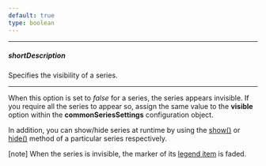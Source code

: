 ```yaml
---
default: true
type: boolean
---
```

---
##### shortDescription
Specifies the visibility of a series.

---
When this option is set to *false* for a series, the series appears invisible. If you require all the series to appear so, assign the same value to the **visible** option within the **commonSeriesSettings** configuration object.

In addition, you can show/hide series at runtime by using the [show()](/api-reference/20%20Data%20Visualization%20Widgets/BaseChart/7%20Chart%20Elements/Series/3%20Methods/show().md '/Documentation/ApiReference/Data_Visualization_Widgets/dxPolarChart/Chart_Elements/Series/Methods/#show') or [hide()](/api-reference/20%20Data%20Visualization%20Widgets/17%20dxPolarChart/7%20Chart%20Elements/Series/3%20Methods/hide().md '/Documentation/ApiReference/Data_Visualization_Widgets/dxPolarChart/Chart_Elements/Series/Methods/#hide') method of a particular series respectively.

[note] When the series is invisible, the marker of its [legend item](/concepts/20%20Data%20Visualization/10%20Charts/352%20PolarChart%20Elements/120%20Legend.md '/Documentation/Guide/Data_Visualization/Charts/PolarChart_Elements/#Legend') is faded.
